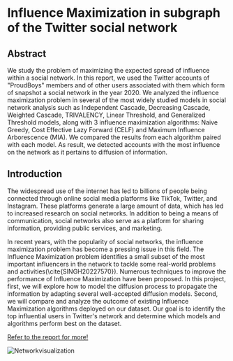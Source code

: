 # Influence Maximization in subgraph of the Twitter social network 

## Abstract
We study the problem of maximizing the expected spread
of influence within a social network.
In this report, we used the  Twitter accounts of "ProudBoys" members and of other users associated with them which form of snapshot a social network in the year 2020. We analyzed the influence maximization problem in several of the most widely studied models in social network analysis such as Independent Cascade, Decreasing Cascade, Weighted Cascade, TRIVALENCY, Linear Threshold, and Generalized Threshold models, along with 3 influence maximization algorithms: Naive Greedy, Cost Effective Lazy Forward (CELF) and Maximum Influence Arborescence (MIA). We compared the results from each algorithm paired with each model. As result, we detected accounts with the most influence on the network as it pertains to diffusion of information. 

## Introduction 

The widespread use of the internet has led to billions of people being connected through online social media platforms like TikTok, Twitter, and Instagram. These platforms generate a large amount of data, which has led to increased research on social networks. In addition to being a means of communication, social networks also serve as a platform for sharing information, providing public services, and marketing.

In recent years, with the popularity of social networks, the influence maximization problem has become a pressing issue in this field. The Influence Maximization problem identifies a small subset of the most important influencers in the network to tackle some real-world problems and activities(\cite{SINGH20227570}). Numerous techniques to improve the performance of Influence Maximization have been proposed. In this project, first, we will explore how to model the diffusion process to propagate the information by adapting several well-accepted diffusion models. Second, we will compare and analyze the outcome of existing Influence Maximization algorithms deployed on our dataset.  Our goal is to identify the top influential users in Twitter's network and determine which models and algorithms perform best on the dataset.

[Refer to the report for more!](https://github.com/davidguzmanp/Influence-Maximization-in-Twitter-as-a-Social-Network-Graph/blob/main/Influence%20Maximization%20in%20Twitter%20as%20a%20Social%20Network%20Graph.pdf)

![Networkvisualization](https://user-images.githubusercontent.com/43582853/208526862-795c44ed-ff94-4a52-a251-dc4749e7a211.svg)
